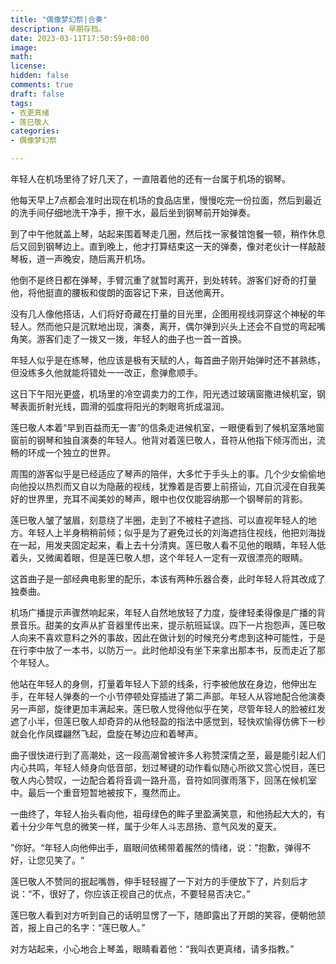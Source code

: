 ```yaml
---
title: "偶像梦幻祭|合奏"
description: 早期存档。 
date: 2023-03-11T17:50:59+08:00  
image: 
math: 
license: 
hidden: false
comments: true
draft: false
tags:
- 衣更真绪
- 莲巳敬人
categories:
- 偶像梦幻祭

---
```

年轻人在机场里待了好几天了，一直陪着他的还有一台属于机场的钢琴。

他每天早上7点都会准时出现在机场的食品店里，慢慢吃完一份拉面，然后到最近的洗手间仔细地洗干净手，擦干水，最后坐到钢琴前开始弹奏。

到了中午他就盖上琴，站起来围着琴走几圈，然后找一家餐馆饱餐一顿，稍作休息后又回到钢琴边上。直到晚上，他才打算结束这一天的弹奏，像对老伙计一样敲敲琴板，道一声晚安，随后离开机场。

他倒不是终日都在弹琴，手臂沉重了就暂时离开，到处转转。游客们好奇的打量他，将他挺直的腰板和俊朗的面容记下来，目送他离开。

没有几人像他搭话，人们将好奇藏在打量的目光里，企图用视线洞穿这个神秘的年轻人。然而他只是沉默地出现，演奏，离开，偶尔弹到兴头上还会不自觉的弯起嘴角笑。游客们走了一拨又一拨，年轻人的曲子也一首一首换。

年轻人似乎是在练琴，他应该是极有天赋的人，每首曲子刚开始弹时还不甚熟练，但没练多久他就能将错处一一改正，愈弹愈顺手。

这日下午阳光更盛，机场里的冷空调卖力的工作，阳光透过玻璃窗撒进候机室，钢琴表面折射光线，圆滑的弧度将阳光的刺眼弯折成温润。

莲巳敬人本着“早到百益而无一害”的信条走进候机室，一眼便看到了候机室落地窗窗前的钢琴和独自演奏的年轻人。他背对着莲巳敬人，音符从他指下倾泻而出，流畅的环成一个独立的世界。

周围的游客似乎是已经适应了琴声的陪伴，大多忙于手头上的事。几个少女偷偷地向他投以热烈而又自以为隐蔽的视线，犹豫着是否要上前搭讪，兀自沉浸在自我美好的世界里，充耳不闻美妙的琴声，眼中也仅仅能容纳那一个钢琴前的背影。

莲巳敬人皱了皱眉，刻意绕了半圈，走到了不被柱子遮挡、可以直视年轻人的地方。年轻人上半身稍稍前倾；似乎是为了避免过长的刘海遮挡住视线，他把刘海拢在一起，用发夹固定起来，看上去十分清爽。莲巳敬人看不见他的眼睛，年轻人低着头，又微阖着眼，但是莲巳敬人想，这个年轻人一定有一双很漂亮的眼睛。

这首曲子是一部经典电影里的配乐，本该有两种乐器合奏，此时年轻人将其改成了独奏曲。

机场广播提示声骤然响起来，年轻人自然地放轻了力度，旋律轻柔得像是广播的背景音乐。甜美的女声从扩音器里传出来，提示航班延误。四下一片抱怨声，莲巳敬人向来不喜欢意料之外的事故，因此在做计划的时候充分考虑到这种可能性，于是在行李中放了一本书，以防万一。此时他却没有坐下来拿出那本书，反而走近了那个年轻人。

他站在年轻人的身侧，打量着年轻人下颔的线条，行李被他放在身边，他伸出左手，在年轻人弹奏的一个小节停顿处穿插进了第二声部。年轻人从容地配合他演奏另一声部，旋律更加丰满起来。莲巳敬人觉得他似乎在笑，尽管年轻人的脸被红发遮了小半，但莲巳敬人却奇异的从他轻盈的指法中感觉到，轻快欢愉得仿佛下一秒就会化作凤蝶翩然飞起，盘旋在琴边应和着琴声。

曲子很快进行到了高潮处，这一段高潮曾被许多人称赞深情之至，最是能引起人们内心共鸣，年轻人倾身向低音部，划过琴键的动作看似随心所欲又赏心悦目，莲巳敬人内心赞叹，一边配合着将音调一路升高，音符如同骤雨落下，回荡在候机室中。最后一个重音短暂地被按下，戛然而止。

一曲终了，年轻人抬头看向他，祖母绿色的眸子里盈满笑意，和他扬起大大的，有着十分少年气息的微笑一样，属于少年人斗志昂扬、意气风发的夏天。

”你好。“年轻人向他伸出手，眉眼间依稀带着赧然的情绪，说：”抱歉，弹得不好，让您见笑了。“

莲巳敬人不赞同的抿起嘴唇，伸手轻轻握了一下对方的手便放下了，片刻后才说：“不，很好了，你应该正视自己的优点，不要轻易否决它。”

莲巳敬人看到对方听到自己的话明显愣了一下，随即露出了开朗的笑容，便朝他颔首，报上自己的名字：“莲巳敬人。”

对方站起来，小心地合上琴盖，眼睛看着他：“我叫衣更真绪，请多指教。”